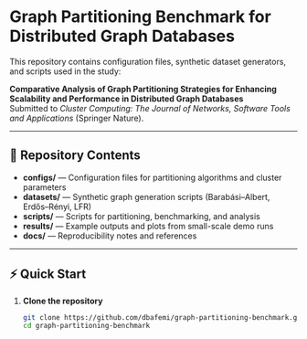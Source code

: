 # Graph Partitioning Benchmark for Distributed Graph Databases

This repository contains configuration files, synthetic dataset generators, and scripts used in the study:

**Comparative Analysis of Graph Partitioning Strategies for Enhancing Scalability and Performance in Distributed Graph Databases**  
Submitted to *Cluster Computing: The Journal of Networks, Software Tools and Applications* (Springer Nature).

---

## 📂 Repository Contents
- **configs/** — Configuration files for partitioning algorithms and cluster parameters  
- **datasets/** — Synthetic graph generation scripts (Barabási–Albert, Erdős–Rényi, LFR)  
- **scripts/** — Scripts for partitioning, benchmarking, and analysis  
- **results/** — Example outputs and plots from small-scale demo runs  
- **docs/** — Reproducibility notes and references  

---

## ⚡ Quick Start

1. **Clone the repository**
   ```bash
   git clone https://github.com/dbafemi/graph-partitioning-benchmark.git
   cd graph-partitioning-benchmark
